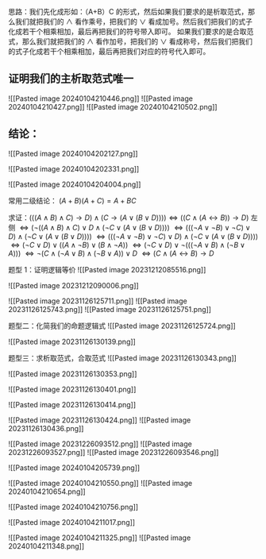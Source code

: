 思路：我们先化成形如：（A+B）C 的形式，然后如果我们要求的是析取范式，那么我们就把我们的 $\land$ 看作乘号，把我们的 $\lor$ 看成加号。然后我们把我们的式子化成若干个相乘相加，最后再把我们的符号带入即可。
如果我们要求的是合取范式，那么我们就把我们的 $\land$ 看作加号，把我们的 $\lor$ 看成称号，然后我们把我们的式子化成若干个相乘相加，最后再把我们对应的符号代入即可。

## 证明我们的主析取范式唯一
![[Pasted image 20240104210446.png]]
![[Pasted image 20240104210427.png]]
![[Pasted image 20240104210502.png]]

## 结论：
![[Pasted image 20240104202127.png]]

 ![[Pasted image 20240104202331.png]]


![[Pasted image 20240104204004.png]]

 
常用二级结论：
$(A+B)(A+C)=A+BC$


求证：$(((A\land B)\land C)\to D)\land(C\to(A\lor(B\lor D))))\iff((C\land(A \leftrightarrow B))\to D)$
左侧 $\iff (\neg((A\land B)\land C)\lor D\land(\neg C\lor(A\lor(B\lor D))))$
$\iff (((\neg A\lor \neg B)\lor \neg C)\lor D)\land(\neg C\lor(A\lor(B\lor D))))$
$\iff (((\neg A\lor \neg B)\lor \neg C)\lor D)\land(\neg C\lor(A\lor(B\lor D))))$
$\iff (\neg C\lor D)\lor((A\land\neg B)\lor(B \land \neg A))$
$\iff (\neg C\lor D)\lor\neg(((\neg A\lor B)\land(\neg B \lor A)))$
$\iff \neg (C\land(\neg A\lor B)\land(\neg B\lor A))\lor D$
$\iff (C\land(A \leftrightarrow B)\to D$

题型 1：证明逻辑等价
![[Pasted image 20231212085516.png]]

![[Pasted image 20231212090006.png]]


![[Pasted image 20231126125711.png]]
![[Pasted image 20231126125743.png]]
![[Pasted image 20231126125751.png]]

题型二：化简我们的命题逻辑式
![[Pasted image 20231126125724.png]]



![[Pasted image 20231126130139.png]]



题型三：求析取范式，合取范式
![[Pasted image 20231126130343.png]]


![[Pasted image 20231126130353.png]]

![[Pasted image 20231126130401.png]]


![[Pasted image 20231126130414.png]]

![[Pasted image 20231126130424.png]]
![[Pasted image 20231126130436.png]]

![[Pasted image 20231226093512.png]]
![[Pasted image 20231226093527.png]]
![[Pasted image 20231226093546.png]]


![[Pasted image 20240104205739.png]]

![[Pasted image 20240104210550.png]]
![[Pasted image 20240104210654.png]]


![[Pasted image 20240104210756.png]]


![[Pasted image 20240104211017.png]]

![[Pasted image 20240104211325.png]]
![[Pasted image 20240104211348.png]]